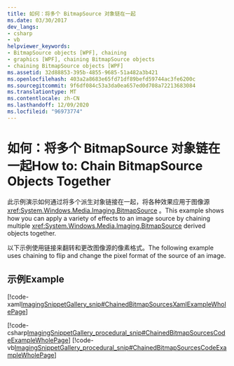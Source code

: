 ```yaml
---
title: 如何：将多个 BitmapSource 对象链在一起
ms.date: 03/30/2017
dev_langs:
- csharp
- vb
helpviewer_keywords:
- BitmapSource objects [WPF], chaining
- graphics [WPF], chaining BitmapSource objects
- chaining BitmapSource objects [WPF]
ms.assetid: 32d88853-395b-4855-9685-51a482a3b421
ms.openlocfilehash: 403a2a8683e65fd71df89befd59744ac3fe6200c
ms.sourcegitcommit: 9f6df084c53a3da0ea657ed0d708a72213683084
ms.translationtype: MT
ms.contentlocale: zh-CN
ms.lasthandoff: 12/09/2020
ms.locfileid: "96973774"
---
```

# <a name="how-to-chain-bitmapsource-objects-together"></a><span data-ttu-id="7270f-102">如何：将多个 BitmapSource 对象链在一起</span><span class="sxs-lookup"><span data-stu-id="7270f-102">How to: Chain BitmapSource Objects Together</span></span>
<span data-ttu-id="7270f-103">此示例演示如何通过将多个派生对象链接在一起，将各种效果应用于图像源 <xref:System.Windows.Media.Imaging.BitmapSource> 。</span><span class="sxs-lookup"><span data-stu-id="7270f-103">This example shows how you can apply a variety of effects to an image source by chaining multiple <xref:System.Windows.Media.Imaging.BitmapSource> derived objects together.</span></span>  
  
 <span data-ttu-id="7270f-104">以下示例使用链接来翻转和更改图像源的像素格式。</span><span class="sxs-lookup"><span data-stu-id="7270f-104">The following example uses chaining to flip and change the pixel format of the source of an image.</span></span>  
  
## <a name="example"></a><span data-ttu-id="7270f-105">示例</span><span class="sxs-lookup"><span data-stu-id="7270f-105">Example</span></span>  
 [!code-xaml[ImagingSnippetGallery_snip#ChainedBitmapSourcesXamlExampleWholePage](~/samples/snippets/csharp/VS_Snippets_Wpf/ImagingSnippetGallery_snip/CS/ChainedBitmapSourcesExample.xaml#chainedbitmapsourcesxamlexamplewholepage)]  
  
 [!code-csharp[ImagingSnippetGallery_procedural_snip#ChainedBitmapSourcesCodeExampleWholePage](~/samples/snippets/csharp/VS_Snippets_Wpf/ImagingSnippetGallery_procedural_snip/CSharp/ChainedBitmapSourcesExample.cs#chainedbitmapsourcescodeexamplewholepage)]
 [!code-vb[ImagingSnippetGallery_procedural_snip#ChainedBitmapSourcesCodeExampleWholePage](~/samples/snippets/visualbasic/VS_Snippets_Wpf/ImagingSnippetGallery_procedural_snip/VB/ChainedBitmapSourcesExample.vb#chainedbitmapsourcescodeexamplewholepage)]
